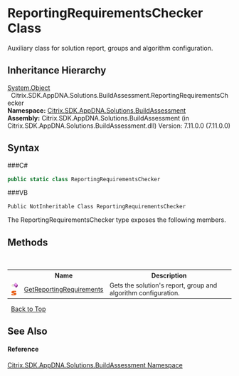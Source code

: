 # ReportingRequirementsChecker Class
 

Auxiliary class for solution report, groups and algorithm configuration.


## Inheritance Hierarchy
<a href="http://msdn2.microsoft.com/en-us/library/e5kfa45b" target="_blank">System.Object</a><br />&nbsp;&nbsp;Citrix.SDK.AppDNA.Solutions.BuildAssessment.ReportingRequirementsChecker<br />
**Namespace:**&nbsp;<a href="N_Citrix_SDK_AppDNA_Solutions_BuildAssessment">Citrix.SDK.AppDNA.Solutions.BuildAssessment</a><br />**Assembly:**&nbsp;Citrix.SDK.AppDNA.Solutions.BuildAssessment (in Citrix.SDK.AppDNA.Solutions.BuildAssessment.dll) Version: 7.11.0.0 (7.11.0.0)

## Syntax

###C#
```csharp
public static class ReportingRequirementsChecker
```

###VB
```vbnet
Public NotInheritable Class ReportingRequirementsChecker
```

The ReportingRequirementsChecker type exposes the following members.


## Methods
&nbsp;<table><tr><th></th><th>Name</th><th>Description</th></tr><tr><td>![Public method](media/pubmethod.gif "Public method")![Static member](media/static.gif "Static member")</td><td><a href="M_Citrix_SDK_AppDNA_Solutions_BuildAssessment_ReportingRequirementsChecker_GetReportingRequirements">GetReportingRequirements</a></td><td>
Gets the solution's report, group and algorithm configuration.</td></tr></table>&nbsp;
<a href="#reportingrequirementschecker-class">Back to Top</a>

## See Also


#### Reference
<a href="N_Citrix_SDK_AppDNA_Solutions_BuildAssessment">Citrix.SDK.AppDNA.Solutions.BuildAssessment Namespace</a><br />